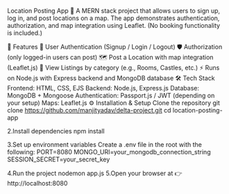 Location Posting App 📍
A MERN stack project that allows users to sign up, log in, and post locations on a map.
The app demonstrates authentication, authorization, and map integration using Leaflet.
(No booking functionality is included.)


🚀 Features
🔑 User Authentication (Signup / Login / Logout)
🛡 Authorization (only logged-in users can post)
🗺 Post a Location with map integration (Leaflet.js)
📂 View Listings by category (e.g., Rooms, Castles, etc.)
⚡ Runs on Node.js with Express backend and MongoDB database
🛠 Tech Stack
Frontend: HTML, CSS, EJS
Backend: Node.js, Express.js
Database: MongoDB + Mongoose
Authentication: Passport.js / JWT (depending on your setup)
Maps: Leaflet.js
⚙ Installation & Setup
Clone the repository
git clone https://github.com/manjityadav/delta-project.git
cd location-posting-app

2.Install dependencies npm install

3.Set up environment variables Create a .env file in the root with the following: PORT=8080 MONGO_URI=your_mongodb_connection_string SESSION_SECRET=your_secret_key

4.Run the project nodemon app.js 5.Open your browser at 👉 http://localhost:8080
